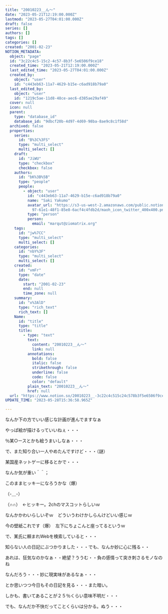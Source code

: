 ```yaml
---
title: "20010223__ん～"
date: "2023-05-21T12:19:00.000Z"
lastmod: "2023-05-27T04:01:00.000Z"
draft: false
series: []
authors: []
tags: []
categories: []
created: "2001-02-23"
NOTION_METADATA:
  object: "page"
  id: "3c22c4c5-15c2-4c57-8b3f-5e6506f9ce18"
  created_time: "2023-05-21T12:19:00.000Z"
  last_edited_time: "2023-05-27T04:01:00.000Z"
  created_by:
    object: "user"
    id: "c443eb63-11a7-4629-b15e-c6ad918b79a0"
  last_edited_by:
    object: "user"
    id: "1219c5ae-11d8-48ce-aec6-d385ae29af49"
  cover: null
  icon: null
  parent:
    type: "database_id"
    database_id: "9dbcf20b-4d97-4d69-98ba-8ae9c8c1f58d"
  archived: false
  properties:
    series:
      id: "B%3C%3FS"
      type: "multi_select"
      multi_select: []
    draft:
      id: "JiWU"
      type: "checkbox"
      checkbox: false
    authors:
      id: "bK%3B%5B"
      type: "people"
      people:
        - object: "user"
          id: "c443eb63-11a7-4629-b15e-c6ad918b79a0"
          name: "Saki Yakumo"
          avatar_url: "https://s3-us-west-2.amazonaws.com/public.notion-static.com/3ad1c4\
            97-61e1-48f1-85e8-6acf4c4fdb2d/maoh_icon_twitter_400x400.png"
          type: "person"
          person:
            email: "marqut@ziomatrix.org"
    tags:
      id: "jw%7CC"
      type: "multi_select"
      multi_select: []
    categories:
      id: "nbY%3F"
      type: "multi_select"
      multi_select: []
    created:
      id: "vmFr"
      type: "date"
      date:
        start: "2001-02-23"
        end: null
        time_zone: null
    summary:
      id: "x%3AlD"
      type: "rich_text"
      rich_text: []
    Name:
      id: "title"
      type: "title"
      title:
        - type: "text"
          text:
            content: "20010223__ん～"
            link: null
          annotations:
            bold: false
            italic: false
            strikethrough: false
            underline: false
            code: false
            color: "default"
          plain_text: "20010223__ん～"
          href: null
  url: "https://www.notion.so/20010223__-3c22c4c515c24c578b3f5e6506f9ce18"
UPDATE_TIME: "2023-05-28T15:36:58.965Z"

---
```

<link rel="stylesheet" href="https://cdn.jsdelivr.net/npm/katex@0.16.2/dist/katex.min.css" integrity="sha384-bYdxxUwYipFNohQlHt0bjN/LCpueqWz13HufFEV1SUatKs1cm4L6fFgCi1jT643X" crossorigin="anonymous">


なんか下の方でいい感じな計画が進んでますなぁ


やっぱ絵が描けるっていいねぇ・・・


％某○ースとかも絵うまいしなぁ・・・


で、また知り合い一人やめたんですけど・・・（謎）


某国産ネットゲーに移るとかで・・・


なんか気が重い＾＾；


このままヒッキーになろうかな（爆）


（-＿-）


（∩∩）　←ヒッキー。2chのマスコットらしいｗ


なんかかわいらしいぞｗ　どういうわけかしらんけどいい感じｗ


今の壁紙これです（爆）　左下にちょこんと座ってるというｗ


で、某氏に頼まれWebを検索していると・・・


知らない人の日記にぶつかりました・・・でも、なんか妙に心に残る・・


あれは、狂気なのかなぁ・・絶望？ううむ・・負の感情って突き刺さるモノなのね


なんだろう・・・妙に現実味があるなぁ・・・


とか思いつつ今日もその日記を見る・・・また暗い。


しかも、書いてあることが２５％くらい意味不明だ・・・


でも、なんだか不快だってことくらいは分かる。ぬう・・・

